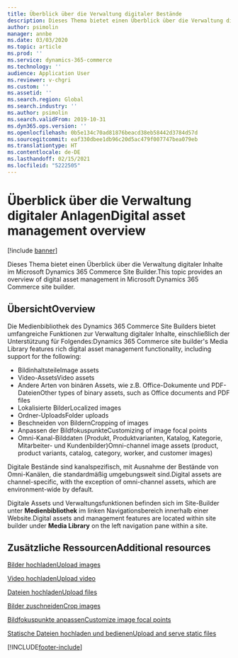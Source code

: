 ```yaml
---
title: Überblick über die Verwaltung digitaler Bestände
description: Dieses Thema bietet einen Überblick über die Verwaltung digitaler Inhalte im Microsoft Dynamics 365 Commerce Site Builder.
author: psimolin
manager: annbe
ms.date: 03/03/2020
ms.topic: article
ms.prod: ''
ms.service: dynamics-365-commerce
ms.technology: ''
audience: Application User
ms.reviewer: v-chgri
ms.custom: ''
ms.assetid: ''
ms.search.region: Global
ms.search.industry: ''
ms.author: psimolin
ms.search.validFrom: 2019-10-31
ms.dyn365.ops.version: ''
ms.openlocfilehash: 0b5e134c70ad81876beacd38eb58442d3784d57d
ms.sourcegitcommit: eaf330dbee1db96c20d5ac479f007747bea079eb
ms.translationtype: HT
ms.contentlocale: de-DE
ms.lasthandoff: 02/15/2021
ms.locfileid: "5222505"
---
```

# <a name="digital-asset-management-overview"></a><span data-ttu-id="36da2-103">Überblick über die Verwaltung digitaler Anlagen</span><span class="sxs-lookup"><span data-stu-id="36da2-103">Digital asset management overview</span></span>

[!include [banner](includes/banner.md)]

<span data-ttu-id="36da2-104">Dieses Thema bietet einen Überblick über die Verwaltung digitaler Inhalte im Microsoft Dynamics 365 Commerce Site Builder.</span><span class="sxs-lookup"><span data-stu-id="36da2-104">This topic provides an overview of digital asset management in Microsoft Dynamics 365 Commerce site builder.</span></span>

## <a name="overview"></a><span data-ttu-id="36da2-105">Übersicht</span><span class="sxs-lookup"><span data-stu-id="36da2-105">Overview</span></span>

<span data-ttu-id="36da2-106">Die Medienbibliothek des Dynamics 365 Commerce Site Builders bietet umfangreiche Funktionen zur Verwaltung digitaler Inhalte, einschließlich der Unterstützung für Folgendes:</span><span class="sxs-lookup"><span data-stu-id="36da2-106">Dynamics 365 Commerce site builder's Media Library features rich digital asset management functionality, including support for the following:</span></span>
- <span data-ttu-id="36da2-107">Bildinhaltsteile</span><span class="sxs-lookup"><span data-stu-id="36da2-107">Image assets</span></span>
- <span data-ttu-id="36da2-108">Video-Assets</span><span class="sxs-lookup"><span data-stu-id="36da2-108">Video assets</span></span>
- <span data-ttu-id="36da2-109">Andere Arten von binären Assets, wie z.B. Office-Dokumente und PDF-Dateien</span><span class="sxs-lookup"><span data-stu-id="36da2-109">Other types of binary assets, such as Office documents and PDF files</span></span>
- <span data-ttu-id="36da2-110">Lokalisierte Bilder</span><span class="sxs-lookup"><span data-stu-id="36da2-110">Localized images</span></span>
- <span data-ttu-id="36da2-111">Ordner-Uploads</span><span class="sxs-lookup"><span data-stu-id="36da2-111">Folder uploads</span></span>
- <span data-ttu-id="36da2-112">Beschneiden von Bildern</span><span class="sxs-lookup"><span data-stu-id="36da2-112">Cropping of images</span></span>
- <span data-ttu-id="36da2-113">Anpassen der Bildfokuspunkte</span><span class="sxs-lookup"><span data-stu-id="36da2-113">Customizing of image focal points</span></span>
- <span data-ttu-id="36da2-114">Omni-Kanal-Bilddaten (Produkt, Produktvarianten, Katalog, Kategorie, Mitarbeiter- und Kundenbilder)</span><span class="sxs-lookup"><span data-stu-id="36da2-114">Omni-channel image assets (product, product variants, catalog, category, worker, and customer images)</span></span>

<span data-ttu-id="36da2-115">Digitale Bestände sind kanalspezifisch, mit Ausnahme der Bestände von Omni-Kanälen, die standardmäßig umgebungsweit sind.</span><span class="sxs-lookup"><span data-stu-id="36da2-115">Digital assets are channel-specific, with the exception of omni-channel assets, which are environment-wide by default.</span></span> 

<span data-ttu-id="36da2-116">Digitale Assets und Verwaltungsfunktionen befinden sich im Site-Builder unter **Medienbibliothek** im linken Navigationsbereich innerhalb einer Website.</span><span class="sxs-lookup"><span data-stu-id="36da2-116">Digital assets and management features are located within site builder under **Media Library** on the left navigation pane within a site.</span></span>

## <a name="additional-resources"></a><span data-ttu-id="36da2-117">Zusätzliche Ressourcen</span><span class="sxs-lookup"><span data-stu-id="36da2-117">Additional resources</span></span>

[<span data-ttu-id="36da2-118">Bilder hochladen</span><span class="sxs-lookup"><span data-stu-id="36da2-118">Upload images</span></span>](dam-upload-images.md)

[<span data-ttu-id="36da2-119">Video hochladen</span><span class="sxs-lookup"><span data-stu-id="36da2-119">Upload video</span></span>](dam-upload-video.md)

[<span data-ttu-id="36da2-120">Dateien hochladen</span><span class="sxs-lookup"><span data-stu-id="36da2-120">Upload files</span></span>](dam-upload-files.md)

[<span data-ttu-id="36da2-121">Bilder zuschneiden</span><span class="sxs-lookup"><span data-stu-id="36da2-121">Crop images</span></span>](dam-crop-images.md)

[<span data-ttu-id="36da2-122">Bildfokuspunkte anpassen</span><span class="sxs-lookup"><span data-stu-id="36da2-122">Customize image focal points</span></span>](dam-custom-focal-point.md)

[<span data-ttu-id="36da2-123">Statische Dateien hochladen und bedienen</span><span class="sxs-lookup"><span data-stu-id="36da2-123">Upload and serve static files</span></span>](upload-serve-static-files.md)


[!INCLUDE[footer-include](../includes/footer-banner.md)]